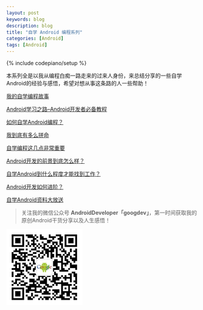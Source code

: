 ```yaml
---
layout: post
keywords: blog
description: blog
title: "自学 Android 编程系列"
categories: [Android]
tags: [Android]
---
```

{% include codepiano/setup %}

本系列全是以我从编程白痴一路走来的过来人身份，来总结分享的一些自学Android的经验与感悟，希望对想从事这条路的人一些帮助！

[我的自学编程故事](http://mp.weixin.qq.com/s?__biz=MzA4NTQwNDcyMA==&mid=402784322&idx=1&sn=b28ae10f7f30db7918398a85923b65b5&scene=21#wechat_redirect)

[Android学习之路–Android开发者必备教程](http://stormzhang.com/android/2014/07/07/learn-android-from-rookie/)

[如何自学Android编程？](http://mp.weixin.qq.com/s?__biz=MzA4NTQwNDcyMA==&mid=402135493&idx=1&sn=c2e040f95551082cbe2bdf7182dc3e9f&scene=21#wechat_redirect)

[我到底有多么拼命](http://mp.weixin.qq.com/s?__biz=MzA4NTQwNDcyMA==&mid=2650661516&idx=1&sn=a1328ae9bb58a14ba84faa118c421366&scene=21#wechat_redirect)

[自学编程这几点非常重要](http://mp.weixin.qq.com/s?__biz=MzA4NTQwNDcyMA==&mid=2650661865&idx=1&sn=085e2be66714763b5550c54e9253883a#rd)

[Android开发的前景到底怎么样？](http://mp.weixin.qq.com/s?__biz=MzA4NTQwNDcyMA==&mid=2650661693&idx=1&sn=90f72a068069a31ce00096907fa1a08b&scene=21#wechat_redirect)

[自学Android到什么程度才能找到工作？](http://mp.weixin.qq.com/s?__biz=MzA4NTQwNDcyMA==&mid=2650661665&idx=1&sn=8127335085ce285473eb5ba53663fc29&scene=21#wechat_redirect)

[Android开发如何进阶？](http://mp.weixin.qq.com/s?__biz=MzA4NTQwNDcyMA==&mid=403072488&idx=1&sn=12a1deee3c00da644ad3844032a2374f&scene=21#wechat_redirect)

[自学Android资料大放送](http://mp.weixin.qq.com/s?__biz=MzA4NTQwNDcyMA==&mid=402468813&idx=1&sn=0e12e4e6e0f92369c0b40b150556b53d&scene=21#wechat_redirect)

> 关注我的微信公众号 **AndroidDeveloper「googdev」**，第一时间获取我的原创Android干货分享以及人生感悟！

![图片描述](/image/weixinpublic_200.png)

